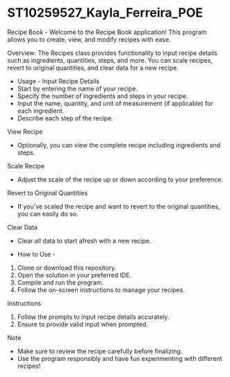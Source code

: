 # ST10259527_Kayla_Ferreira_POE
Recipe Book - Welcome to the Recipe Book application! This program allows you to create, view, and modify recipes with ease.

Overview: The Recipes class provides functionality to input recipe details such as ingredients, quantities, steps, and more. You can scale recipes, revert to original quantities, and clear data for a new recipe.

- Usage -
Input Recipe Details
- Start by entering the name of your recipe.
- Specify the number of ingredients and steps in your recipe.
- Input the name, quantity, and unit of measurement (if applicable) for each ingredient.
- Describe each step of the recipe.
  
View Recipe
- Optionally, you can view the complete recipe including ingredients and steps.

Scale Recipe
- Adjust the scale of the recipe up or down according to your preference.

Revert to Original Quantities
- If you've scaled the recipe and want to revert to the original quantities, you can easily do so.

Clear Data
- Clear all data to start afresh with a new recipe.
  
- How to Use -
1. Clone or download this repository.
2. Open the solution in your preferred IDE.
3. Compile and run the program.
4. Follow the on-screen instructions to manage your recipes.
   
Instructions
1. Follow the prompts to input recipe details accurately.
2. Ensure to provide valid input when prompted.
   
Note
- Make sure to review the recipe carefully before finalizing.
- Use the program responsibly and have fun experimenting with different recipes!
